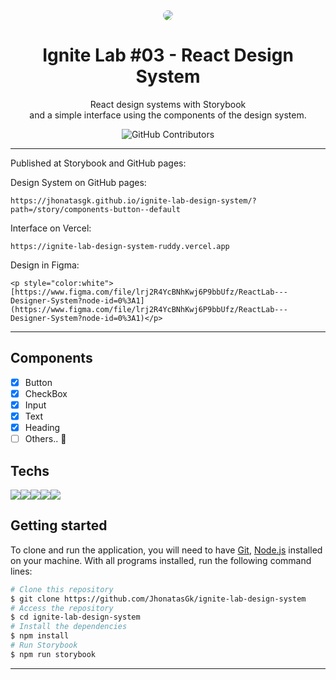 <div align="center">
<img src='https://user-images.githubusercontent.com/62631029/195713826-84505930-6f6c-4b45-966d-0b6c5d53fad5.png' style='border-radius:10px;' >

<h1>Ignite Lab #03 - React Design System </h1>
<p>  React design systems with Storybook <br> and a simple interface using the components of the design system.  </p>
        <img alt="GitHub Contributors" src="https://img.shields.io/github/contributors/JhonatasGk/ignite-lab-design-system" />
</div>

---

Published at Storybook and GitHub pages:

Design System on GitHub pages:

```
https://jhonatasgk.github.io/ignite-lab-design-system/?path=/story/components-button--default
```

Interface on Vercel:

```
https://ignite-lab-design-system-ruddy.vercel.app
```

Design in Figma:

```
<p style="color:white">[https://www.figma.com/file/lrj2R4YcBNhKwj6P9bbUfz/ReactLab---Designer-System?node-id=0%3A1](https://www.figma.com/file/lrj2R4YcBNhKwj6P9bbUfz/ReactLab---Designer-System?node-id=0%3A1)</p>
```

---

## Components

- [x] Button
- [x] CheckBox
- [x] Input
- [x] Text
- [x] Heading
- [ ] Others.. 🚧

## Techs

<img src="https://img.shields.io/badge/TypeScript-007ACC?style=flat-square&logo=typescript&logoColor=white" /><img src="https://img.shields.io/badge/Storybook-FF4785?style=flat-square&logo=storybook&logoColor=white"><img src="https://img.shields.io/badge/Figma-F24E1E?style=flat-square&logo=figma&logoColor=white"><img src="https://img.shields.io/badge/React-20232A?style=flat-square&logo=react&logoColor=61DAFB" /><img src="https://img.shields.io/badge/Vercel-000000?style=flat-square&logo=vercel&logoColor=white" />

## Getting started

To clone and run the application, you will need to have [Git](https://git-scm.com), [Node.js](https://nodejs.org) installed on your machine. With all programs installed, run the following command lines:

```bash
# Clone this repository
$ git clone https://github.com/JhonatasGk/ignite-lab-design-system
# Access the repository
$ cd ignite-lab-design-system
# Install the dependencies
$ npm install
# Run Storybook
$ npm run storybook
```

---
